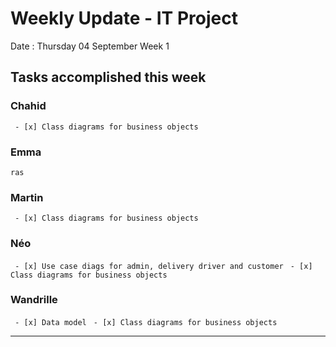 # Weekly Update - IT Project

Date : Thursday 04 September
Week 1

## Tasks accomplished this week

### Chahid

` - [x] Class diagrams for business objects`

### Emma

`ras`

### Martin

` - [x] Class diagrams for business objects`

### Néo 

` - [x] Use case diags for admin, delivery driver and customer`
` - [x] Class diagrams for business objects`

### Wandrille

` - [x] Data model`
` - [x] Class diagrams for business objects`

---